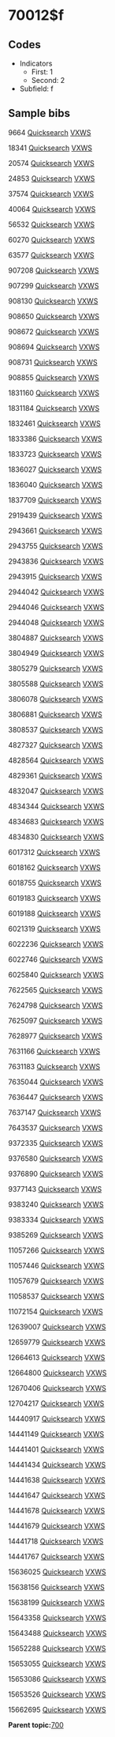 # 70012$f

## Codes

-   Indicators
    -   First: 1
    -   Second: 2
-   Subfield: f

## Sample bibs

9664 [Quicksearch](https://search.library.yale.edu/catalog/9664) [VXWS](http://prodorbis.library.yale.edu:7014/vxws/GetHoldingsService?bibId=9664)

18341 [Quicksearch](https://search.library.yale.edu/catalog/18341) [VXWS](http://prodorbis.library.yale.edu:7014/vxws/GetHoldingsService?bibId=18341)

20574 [Quicksearch](https://search.library.yale.edu/catalog/20574) [VXWS](http://prodorbis.library.yale.edu:7014/vxws/GetHoldingsService?bibId=20574)

24853 [Quicksearch](https://search.library.yale.edu/catalog/24853) [VXWS](http://prodorbis.library.yale.edu:7014/vxws/GetHoldingsService?bibId=24853)

37574 [Quicksearch](https://search.library.yale.edu/catalog/37574) [VXWS](http://prodorbis.library.yale.edu:7014/vxws/GetHoldingsService?bibId=37574)

40064 [Quicksearch](https://search.library.yale.edu/catalog/40064) [VXWS](http://prodorbis.library.yale.edu:7014/vxws/GetHoldingsService?bibId=40064)

56532 [Quicksearch](https://search.library.yale.edu/catalog/56532) [VXWS](http://prodorbis.library.yale.edu:7014/vxws/GetHoldingsService?bibId=56532)

60270 [Quicksearch](https://search.library.yale.edu/catalog/60270) [VXWS](http://prodorbis.library.yale.edu:7014/vxws/GetHoldingsService?bibId=60270)

63577 [Quicksearch](https://search.library.yale.edu/catalog/63577) [VXWS](http://prodorbis.library.yale.edu:7014/vxws/GetHoldingsService?bibId=63577)

907208 [Quicksearch](https://search.library.yale.edu/catalog/907208) [VXWS](http://prodorbis.library.yale.edu:7014/vxws/GetHoldingsService?bibId=907208)

907299 [Quicksearch](https://search.library.yale.edu/catalog/907299) [VXWS](http://prodorbis.library.yale.edu:7014/vxws/GetHoldingsService?bibId=907299)

908130 [Quicksearch](https://search.library.yale.edu/catalog/908130) [VXWS](http://prodorbis.library.yale.edu:7014/vxws/GetHoldingsService?bibId=908130)

908650 [Quicksearch](https://search.library.yale.edu/catalog/908650) [VXWS](http://prodorbis.library.yale.edu:7014/vxws/GetHoldingsService?bibId=908650)

908672 [Quicksearch](https://search.library.yale.edu/catalog/908672) [VXWS](http://prodorbis.library.yale.edu:7014/vxws/GetHoldingsService?bibId=908672)

908694 [Quicksearch](https://search.library.yale.edu/catalog/908694) [VXWS](http://prodorbis.library.yale.edu:7014/vxws/GetHoldingsService?bibId=908694)

908731 [Quicksearch](https://search.library.yale.edu/catalog/908731) [VXWS](http://prodorbis.library.yale.edu:7014/vxws/GetHoldingsService?bibId=908731)

908855 [Quicksearch](https://search.library.yale.edu/catalog/908855) [VXWS](http://prodorbis.library.yale.edu:7014/vxws/GetHoldingsService?bibId=908855)

1831160 [Quicksearch](https://search.library.yale.edu/catalog/1831160) [VXWS](http://prodorbis.library.yale.edu:7014/vxws/GetHoldingsService?bibId=1831160)

1831184 [Quicksearch](https://search.library.yale.edu/catalog/1831184) [VXWS](http://prodorbis.library.yale.edu:7014/vxws/GetHoldingsService?bibId=1831184)

1832461 [Quicksearch](https://search.library.yale.edu/catalog/1832461) [VXWS](http://prodorbis.library.yale.edu:7014/vxws/GetHoldingsService?bibId=1832461)

1833386 [Quicksearch](https://search.library.yale.edu/catalog/1833386) [VXWS](http://prodorbis.library.yale.edu:7014/vxws/GetHoldingsService?bibId=1833386)

1833723 [Quicksearch](https://search.library.yale.edu/catalog/1833723) [VXWS](http://prodorbis.library.yale.edu:7014/vxws/GetHoldingsService?bibId=1833723)

1836027 [Quicksearch](https://search.library.yale.edu/catalog/1836027) [VXWS](http://prodorbis.library.yale.edu:7014/vxws/GetHoldingsService?bibId=1836027)

1836040 [Quicksearch](https://search.library.yale.edu/catalog/1836040) [VXWS](http://prodorbis.library.yale.edu:7014/vxws/GetHoldingsService?bibId=1836040)

1837709 [Quicksearch](https://search.library.yale.edu/catalog/1837709) [VXWS](http://prodorbis.library.yale.edu:7014/vxws/GetHoldingsService?bibId=1837709)

2919439 [Quicksearch](https://search.library.yale.edu/catalog/2919439) [VXWS](http://prodorbis.library.yale.edu:7014/vxws/GetHoldingsService?bibId=2919439)

2943661 [Quicksearch](https://search.library.yale.edu/catalog/2943661) [VXWS](http://prodorbis.library.yale.edu:7014/vxws/GetHoldingsService?bibId=2943661)

2943755 [Quicksearch](https://search.library.yale.edu/catalog/2943755) [VXWS](http://prodorbis.library.yale.edu:7014/vxws/GetHoldingsService?bibId=2943755)

2943836 [Quicksearch](https://search.library.yale.edu/catalog/2943836) [VXWS](http://prodorbis.library.yale.edu:7014/vxws/GetHoldingsService?bibId=2943836)

2943915 [Quicksearch](https://search.library.yale.edu/catalog/2943915) [VXWS](http://prodorbis.library.yale.edu:7014/vxws/GetHoldingsService?bibId=2943915)

2944042 [Quicksearch](https://search.library.yale.edu/catalog/2944042) [VXWS](http://prodorbis.library.yale.edu:7014/vxws/GetHoldingsService?bibId=2944042)

2944046 [Quicksearch](https://search.library.yale.edu/catalog/2944046) [VXWS](http://prodorbis.library.yale.edu:7014/vxws/GetHoldingsService?bibId=2944046)

2944048 [Quicksearch](https://search.library.yale.edu/catalog/2944048) [VXWS](http://prodorbis.library.yale.edu:7014/vxws/GetHoldingsService?bibId=2944048)

3804887 [Quicksearch](https://search.library.yale.edu/catalog/3804887) [VXWS](http://prodorbis.library.yale.edu:7014/vxws/GetHoldingsService?bibId=3804887)

3804949 [Quicksearch](https://search.library.yale.edu/catalog/3804949) [VXWS](http://prodorbis.library.yale.edu:7014/vxws/GetHoldingsService?bibId=3804949)

3805279 [Quicksearch](https://search.library.yale.edu/catalog/3805279) [VXWS](http://prodorbis.library.yale.edu:7014/vxws/GetHoldingsService?bibId=3805279)

3805588 [Quicksearch](https://search.library.yale.edu/catalog/3805588) [VXWS](http://prodorbis.library.yale.edu:7014/vxws/GetHoldingsService?bibId=3805588)

3806078 [Quicksearch](https://search.library.yale.edu/catalog/3806078) [VXWS](http://prodorbis.library.yale.edu:7014/vxws/GetHoldingsService?bibId=3806078)

3806881 [Quicksearch](https://search.library.yale.edu/catalog/3806881) [VXWS](http://prodorbis.library.yale.edu:7014/vxws/GetHoldingsService?bibId=3806881)

3808537 [Quicksearch](https://search.library.yale.edu/catalog/3808537) [VXWS](http://prodorbis.library.yale.edu:7014/vxws/GetHoldingsService?bibId=3808537)

4827327 [Quicksearch](https://search.library.yale.edu/catalog/4827327) [VXWS](http://prodorbis.library.yale.edu:7014/vxws/GetHoldingsService?bibId=4827327)

4828564 [Quicksearch](https://search.library.yale.edu/catalog/4828564) [VXWS](http://prodorbis.library.yale.edu:7014/vxws/GetHoldingsService?bibId=4828564)

4829361 [Quicksearch](https://search.library.yale.edu/catalog/4829361) [VXWS](http://prodorbis.library.yale.edu:7014/vxws/GetHoldingsService?bibId=4829361)

4832047 [Quicksearch](https://search.library.yale.edu/catalog/4832047) [VXWS](http://prodorbis.library.yale.edu:7014/vxws/GetHoldingsService?bibId=4832047)

4834344 [Quicksearch](https://search.library.yale.edu/catalog/4834344) [VXWS](http://prodorbis.library.yale.edu:7014/vxws/GetHoldingsService?bibId=4834344)

4834683 [Quicksearch](https://search.library.yale.edu/catalog/4834683) [VXWS](http://prodorbis.library.yale.edu:7014/vxws/GetHoldingsService?bibId=4834683)

4834830 [Quicksearch](https://search.library.yale.edu/catalog/4834830) [VXWS](http://prodorbis.library.yale.edu:7014/vxws/GetHoldingsService?bibId=4834830)

6017312 [Quicksearch](https://search.library.yale.edu/catalog/6017312) [VXWS](http://prodorbis.library.yale.edu:7014/vxws/GetHoldingsService?bibId=6017312)

6018162 [Quicksearch](https://search.library.yale.edu/catalog/6018162) [VXWS](http://prodorbis.library.yale.edu:7014/vxws/GetHoldingsService?bibId=6018162)

6018755 [Quicksearch](https://search.library.yale.edu/catalog/6018755) [VXWS](http://prodorbis.library.yale.edu:7014/vxws/GetHoldingsService?bibId=6018755)

6019183 [Quicksearch](https://search.library.yale.edu/catalog/6019183) [VXWS](http://prodorbis.library.yale.edu:7014/vxws/GetHoldingsService?bibId=6019183)

6019188 [Quicksearch](https://search.library.yale.edu/catalog/6019188) [VXWS](http://prodorbis.library.yale.edu:7014/vxws/GetHoldingsService?bibId=6019188)

6021319 [Quicksearch](https://search.library.yale.edu/catalog/6021319) [VXWS](http://prodorbis.library.yale.edu:7014/vxws/GetHoldingsService?bibId=6021319)

6022236 [Quicksearch](https://search.library.yale.edu/catalog/6022236) [VXWS](http://prodorbis.library.yale.edu:7014/vxws/GetHoldingsService?bibId=6022236)

6022746 [Quicksearch](https://search.library.yale.edu/catalog/6022746) [VXWS](http://prodorbis.library.yale.edu:7014/vxws/GetHoldingsService?bibId=6022746)

6025840 [Quicksearch](https://search.library.yale.edu/catalog/6025840) [VXWS](http://prodorbis.library.yale.edu:7014/vxws/GetHoldingsService?bibId=6025840)

7622565 [Quicksearch](https://search.library.yale.edu/catalog/7622565) [VXWS](http://prodorbis.library.yale.edu:7014/vxws/GetHoldingsService?bibId=7622565)

7624798 [Quicksearch](https://search.library.yale.edu/catalog/7624798) [VXWS](http://prodorbis.library.yale.edu:7014/vxws/GetHoldingsService?bibId=7624798)

7625097 [Quicksearch](https://search.library.yale.edu/catalog/7625097) [VXWS](http://prodorbis.library.yale.edu:7014/vxws/GetHoldingsService?bibId=7625097)

7628977 [Quicksearch](https://search.library.yale.edu/catalog/7628977) [VXWS](http://prodorbis.library.yale.edu:7014/vxws/GetHoldingsService?bibId=7628977)

7631166 [Quicksearch](https://search.library.yale.edu/catalog/7631166) [VXWS](http://prodorbis.library.yale.edu:7014/vxws/GetHoldingsService?bibId=7631166)

7631183 [Quicksearch](https://search.library.yale.edu/catalog/7631183) [VXWS](http://prodorbis.library.yale.edu:7014/vxws/GetHoldingsService?bibId=7631183)

7635044 [Quicksearch](https://search.library.yale.edu/catalog/7635044) [VXWS](http://prodorbis.library.yale.edu:7014/vxws/GetHoldingsService?bibId=7635044)

7636447 [Quicksearch](https://search.library.yale.edu/catalog/7636447) [VXWS](http://prodorbis.library.yale.edu:7014/vxws/GetHoldingsService?bibId=7636447)

7637147 [Quicksearch](https://search.library.yale.edu/catalog/7637147) [VXWS](http://prodorbis.library.yale.edu:7014/vxws/GetHoldingsService?bibId=7637147)

7643537 [Quicksearch](https://search.library.yale.edu/catalog/7643537) [VXWS](http://prodorbis.library.yale.edu:7014/vxws/GetHoldingsService?bibId=7643537)

9372335 [Quicksearch](https://search.library.yale.edu/catalog/9372335) [VXWS](http://prodorbis.library.yale.edu:7014/vxws/GetHoldingsService?bibId=9372335)

9376580 [Quicksearch](https://search.library.yale.edu/catalog/9376580) [VXWS](http://prodorbis.library.yale.edu:7014/vxws/GetHoldingsService?bibId=9376580)

9376890 [Quicksearch](https://search.library.yale.edu/catalog/9376890) [VXWS](http://prodorbis.library.yale.edu:7014/vxws/GetHoldingsService?bibId=9376890)

9377143 [Quicksearch](https://search.library.yale.edu/catalog/9377143) [VXWS](http://prodorbis.library.yale.edu:7014/vxws/GetHoldingsService?bibId=9377143)

9383240 [Quicksearch](https://search.library.yale.edu/catalog/9383240) [VXWS](http://prodorbis.library.yale.edu:7014/vxws/GetHoldingsService?bibId=9383240)

9383334 [Quicksearch](https://search.library.yale.edu/catalog/9383334) [VXWS](http://prodorbis.library.yale.edu:7014/vxws/GetHoldingsService?bibId=9383334)

9385269 [Quicksearch](https://search.library.yale.edu/catalog/9385269) [VXWS](http://prodorbis.library.yale.edu:7014/vxws/GetHoldingsService?bibId=9385269)

11057266 [Quicksearch](https://search.library.yale.edu/catalog/11057266) [VXWS](http://prodorbis.library.yale.edu:7014/vxws/GetHoldingsService?bibId=11057266)

11057446 [Quicksearch](https://search.library.yale.edu/catalog/11057446) [VXWS](http://prodorbis.library.yale.edu:7014/vxws/GetHoldingsService?bibId=11057446)

11057679 [Quicksearch](https://search.library.yale.edu/catalog/11057679) [VXWS](http://prodorbis.library.yale.edu:7014/vxws/GetHoldingsService?bibId=11057679)

11058537 [Quicksearch](https://search.library.yale.edu/catalog/11058537) [VXWS](http://prodorbis.library.yale.edu:7014/vxws/GetHoldingsService?bibId=11058537)

11072154 [Quicksearch](https://search.library.yale.edu/catalog/11072154) [VXWS](http://prodorbis.library.yale.edu:7014/vxws/GetHoldingsService?bibId=11072154)

12639007 [Quicksearch](https://search.library.yale.edu/catalog/12639007) [VXWS](http://prodorbis.library.yale.edu:7014/vxws/GetHoldingsService?bibId=12639007)

12659779 [Quicksearch](https://search.library.yale.edu/catalog/12659779) [VXWS](http://prodorbis.library.yale.edu:7014/vxws/GetHoldingsService?bibId=12659779)

12664613 [Quicksearch](https://search.library.yale.edu/catalog/12664613) [VXWS](http://prodorbis.library.yale.edu:7014/vxws/GetHoldingsService?bibId=12664613)

12664800 [Quicksearch](https://search.library.yale.edu/catalog/12664800) [VXWS](http://prodorbis.library.yale.edu:7014/vxws/GetHoldingsService?bibId=12664800)

12670406 [Quicksearch](https://search.library.yale.edu/catalog/12670406) [VXWS](http://prodorbis.library.yale.edu:7014/vxws/GetHoldingsService?bibId=12670406)

12704217 [Quicksearch](https://search.library.yale.edu/catalog/12704217) [VXWS](http://prodorbis.library.yale.edu:7014/vxws/GetHoldingsService?bibId=12704217)

14440917 [Quicksearch](https://search.library.yale.edu/catalog/14440917) [VXWS](http://prodorbis.library.yale.edu:7014/vxws/GetHoldingsService?bibId=14440917)

14441149 [Quicksearch](https://search.library.yale.edu/catalog/14441149) [VXWS](http://prodorbis.library.yale.edu:7014/vxws/GetHoldingsService?bibId=14441149)

14441401 [Quicksearch](https://search.library.yale.edu/catalog/14441401) [VXWS](http://prodorbis.library.yale.edu:7014/vxws/GetHoldingsService?bibId=14441401)

14441434 [Quicksearch](https://search.library.yale.edu/catalog/14441434) [VXWS](http://prodorbis.library.yale.edu:7014/vxws/GetHoldingsService?bibId=14441434)

14441638 [Quicksearch](https://search.library.yale.edu/catalog/14441638) [VXWS](http://prodorbis.library.yale.edu:7014/vxws/GetHoldingsService?bibId=14441638)

14441647 [Quicksearch](https://search.library.yale.edu/catalog/14441647) [VXWS](http://prodorbis.library.yale.edu:7014/vxws/GetHoldingsService?bibId=14441647)

14441678 [Quicksearch](https://search.library.yale.edu/catalog/14441678) [VXWS](http://prodorbis.library.yale.edu:7014/vxws/GetHoldingsService?bibId=14441678)

14441679 [Quicksearch](https://search.library.yale.edu/catalog/14441679) [VXWS](http://prodorbis.library.yale.edu:7014/vxws/GetHoldingsService?bibId=14441679)

14441718 [Quicksearch](https://search.library.yale.edu/catalog/14441718) [VXWS](http://prodorbis.library.yale.edu:7014/vxws/GetHoldingsService?bibId=14441718)

14441767 [Quicksearch](https://search.library.yale.edu/catalog/14441767) [VXWS](http://prodorbis.library.yale.edu:7014/vxws/GetHoldingsService?bibId=14441767)

15636025 [Quicksearch](https://search.library.yale.edu/catalog/15636025) [VXWS](http://prodorbis.library.yale.edu:7014/vxws/GetHoldingsService?bibId=15636025)

15638156 [Quicksearch](https://search.library.yale.edu/catalog/15638156) [VXWS](http://prodorbis.library.yale.edu:7014/vxws/GetHoldingsService?bibId=15638156)

15638199 [Quicksearch](https://search.library.yale.edu/catalog/15638199) [VXWS](http://prodorbis.library.yale.edu:7014/vxws/GetHoldingsService?bibId=15638199)

15643358 [Quicksearch](https://search.library.yale.edu/catalog/15643358) [VXWS](http://prodorbis.library.yale.edu:7014/vxws/GetHoldingsService?bibId=15643358)

15643488 [Quicksearch](https://search.library.yale.edu/catalog/15643488) [VXWS](http://prodorbis.library.yale.edu:7014/vxws/GetHoldingsService?bibId=15643488)

15652288 [Quicksearch](https://search.library.yale.edu/catalog/15652288) [VXWS](http://prodorbis.library.yale.edu:7014/vxws/GetHoldingsService?bibId=15652288)

15653055 [Quicksearch](https://search.library.yale.edu/catalog/15653055) [VXWS](http://prodorbis.library.yale.edu:7014/vxws/GetHoldingsService?bibId=15653055)

15653086 [Quicksearch](https://search.library.yale.edu/catalog/15653086) [VXWS](http://prodorbis.library.yale.edu:7014/vxws/GetHoldingsService?bibId=15653086)

15653526 [Quicksearch](https://search.library.yale.edu/catalog/15653526) [VXWS](http://prodorbis.library.yale.edu:7014/vxws/GetHoldingsService?bibId=15653526)

15662695 [Quicksearch](https://search.library.yale.edu/catalog/15662695) [VXWS](http://prodorbis.library.yale.edu:7014/vxws/GetHoldingsService?bibId=15662695)

**Parent topic:**[700](../../tags/700/700.md)


